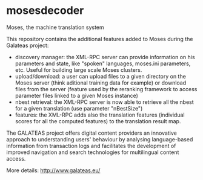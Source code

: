 mosesdecoder
============

Moses, the machine translation system

This repository contains the additional features added to Moses during the Galateas project:
- discovery manager: the XML-RPC server can provide information on his parameters and state, like "spoken" languages, moses.ini parameters, etc. Useful for building large scale Moses clusters.
- upload/download: a user can upload files to a given directory on the Moses server (think aditional training data for example) or download files from the server (feature used by the reranking framework to access parameter files linked to a given Moses instance)
- nbest retrieval: the XML-RPC server is now able to retrieve all the nbest for a given translation (use parameter "nBestSize")
- features: the XML-RPC adds also the translation features (individual scores for all the computed features) to the translation result map.

The GALATEAS project offers digital content providers an innovative approach to understanding users' behaviour by analysing language-based information from transaction logs and facilitates the development of improved navigation and search technologies for multilingual content access.

More details: http://www.galateas.eu/
